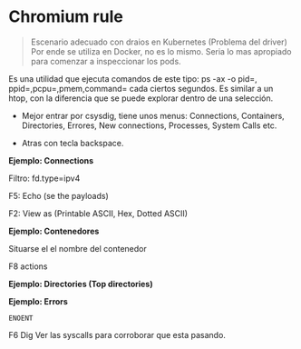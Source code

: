 # Chromium rule



> Escenario adecuado con draios en Kubernetes (Problema del driver)
> Por ende se utiliza en Docker, no es lo mismo.
> Seria lo mas apropiado para comenzar a inspeccionar los pods.

Es una utilidad que ejecuta comandos de este tipo: ps -ax -o pid=, ppid=,pcpu=,pmem,command=     cada ciertos segundos.
Es similar a un htop, con la diferencia que se puede explorar dentro de una selección.


- Mejor entrar por csysdig, tiene unos menus: Connections, Containers, Directories, Errores, New connections, Processes, System Calls etc.

- Atras con tecla backspace. 


**Ejemplo: Connections**

Filtro: fd.type=ipv4 

F5: Echo (se the payloads)

F2: View as (Printable ASCII, Hex, Dotted ASCII)


**Ejemplo: Contenedores**

Situarse el el nombre del contenedor

F8 actions


**Ejemplo: Directories (Top directories)**


**Ejemplo: Errors**

    ENOENT

F6 Dig Ver las syscalls para corroborar que esta pasando.











